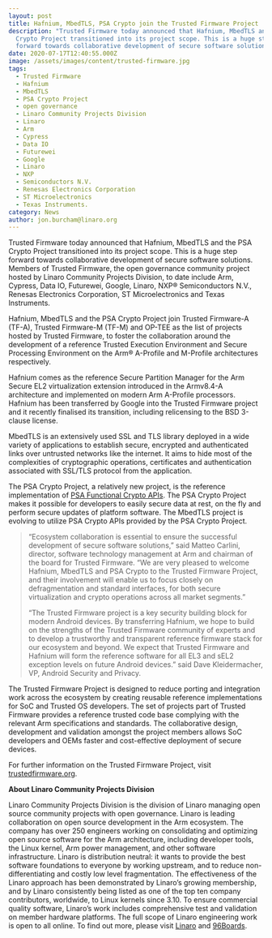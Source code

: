 ```yaml
---
layout: post
title: Hafnium, MbedTLS, PSA Crypto join the Trusted Firmware Project
description: "Trusted Firmware today announced that Hafnium, MbedTLS and the PSA
  Crypto Project transitioned into its project scope. This is a huge step
  forward towards collaborative development of secure software solutions. "
date: 2020-07-17T12:40:55.000Z
image: /assets/images/content/trusted-firmware.jpg
tags:
  - Trusted Firmware
  - Hafnium
  - MbedTLS
  - PSA Crypto Project
  - open governance
  - Linaro Community Projects Division
  - Linaro
  - Arm
  - Cypress
  - Data IO
  - Futurewei
  - Google
  - Linaro
  - NXP
  - Semiconductors N.V.
  - Renesas Electronics Corporation
  - ST Microelectronics
  - Texas Instruments.
category: News
author: jon.burcham@linaro.org
---
```

Trusted Firmware today announced that Hafnium, MbedTLS and the PSA Crypto Project transitioned into its project scope. This is a huge step forward towards collaborative development of secure software solutions. Members of Trusted Firmware, the open governance community project hosted by Linaro Community Projects Division, to date include Arm, Cypress, Data IO, Futurewei, Google, Linaro, NXP® Semiconductors N.V., Renesas Electronics Corporation, ST Microelectronics and Texas Instruments.

Hafnium, MbedTLS and the PSA Crypto Project join Trusted Firmware-A (TF-A), Trusted Firmware-M (TF-M) and OP-TEE as the list of projects hosted by Trusted Firmware, to foster the collaboration around the development of a reference Trusted Execution Environment and Secure Processing Environment on the Arm® A-Profile and M-Profile architectures respectively.

Hafnium comes as the reference Secure Partition Manager for the Arm Secure EL2 virtualization extension introduced in the Armv8.4-A architecture and implemented on modern Arm A-Profile processors. Hafnium has been transferred by Google into the Trusted Firmware project and it recently finalised its transition, including relicensing to the BSD 3-clause license.

MbedTLS is an extensively used SSL and TLS library deployed in a wide variety of applications to establish secure, encrypted and authenticated links over untrusted networks like the internet. It aims to hide most of the complexities of cryptographic operations, certificates and authentication associated with SSL/TLS protocol from the application.

The PSA Crypto Project, a relatively new project, is the reference implementation of [PSA Functional Crypto APIs](https://developer.arm.com/-/media/Files/pdf/PlatformSecurityArchitecture/Implement/IHI0086-PSA_Cryptography_API-1.0.0.pdf?revision=d1f1c364-ec79-4fd0-aac4-65923a0b9a0e&la=en&hash=9419687186081634B15A839434367DE293F4AF09). The PSA Crypto Project makes it possible for developers to easily secure data at rest, on the fly and perform secure updates of platform software. The MbedTLS project is evolving to utilize PSA Crypto APIs provided by the PSA Crypto Project.

> “Ecosystem collaboration is essential to ensure the successful development of secure software solutions,” said Matteo Carlini, director, software technology management at Arm and chairman of the board for Trusted Firmware. “We are very pleased to welcome Hafnium, MbedTLS and PSA Crypto to the Trusted Firmware Project, and their involvement will enable us to focus closely on defragmentation and standard interfaces, for both secure virtualization and crypto operations across all market segments.”
>
> “The Trusted Firmware project is a key security building block for modern Android devices. By transferring Hafnium, we hope to build on the strengths of the Trusted Firmware community of experts and to develop a trustworthy and transparent reference firmware stack for our ecosystem and beyond. We expect that Trusted Firmware and Hafnium will form the reference software for all EL3 and sEL2 exception levels on future Android devices.” said Dave Kleidermacher, VP, Android Security and Privacy.

The Trusted Firmware Project is designed to reduce porting and integration work across the ecosystem by creating reusable reference implementations for SoC and Trusted OS developers. The set of projects part of Trusted Firmware provides a reference trusted code base complying with the relevant Arm specifications and standards. The collaborative design, development and validation amongst the project members allows SoC developers and OEMs faster and cost-effective deployment of secure devices.

For further information on the Trusted Firmware Project, visit [trustedfirmware.org](https://www.trustedfirmware.org/).

**About Linaro Community Projects Division**

Linaro Community Projects Division is the division of Linaro managing open source community projects with open governance. Linaro is leading collaboration on open source development in the Arm ecosystem. The company has over 250 engineers working on consolidating and optimizing open source software for the Arm architecture, including developer tools, the Linux kernel, Arm power management, and other software infrastructure. Linaro is distribution neutral: it wants to provide the best software foundations to everyone by working upstream, and to reduce non-differentiating and costly low level fragmentation. The effectiveness of the Linaro approach has been demonstrated by Linaro’s growing membership, and by Linaro consistently being listed as one of the top ten company contributors, worldwide, to Linux kernels since 3.10. To ensure commercial quality software, Linaro’s work includes comprehensive test and validation on member hardware platforms. The full scope of Linaro engineering work is open to all online. To find out more, please visit [Linaro](https://www.linaro.org/) and [96Boards](https://www.96boards.org/).